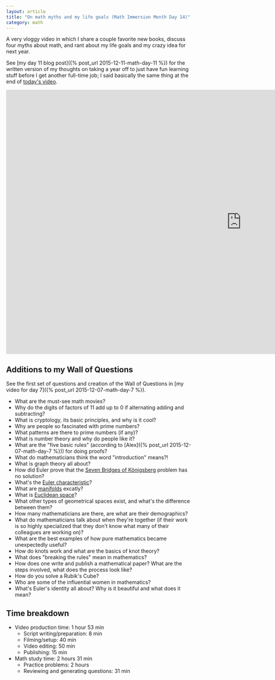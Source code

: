 ```yaml
---
layout: article
title: "On math myths and my life goals (Math Immersion Month Day 14)"
category: math
---
```


A very vloggy video in which I share a couple favorite new books, discuss four myths about math, and rant about my life goals and my crazy idea for next year.

See [my day 11 blog post]({% post_url 2015-12-11-math-day-11 %}) for the written version of my thoughts on taking a year off to just have fun learning stuff before I get another full-time job; I said basically the same thing at the end of [today's video](https://www.youtube.com/watch?v=3RHMKy4V6pw).

<iframe width="1280" height="720" src="https://www.youtube.com/embed/3RHMKy4V6pw" frameborder="0" allowfullscreen></iframe>

## Additions to my Wall of Questions
See the first set of questions and creation of the Wall of Questions in [my video for day 7]({% post_url 2015-12-07-math-day-7 %}).

- What are the must-see math movies?
- Why do the digits of factors of 11 add up to 0 if alternating adding and subtracting?
- What is cryptology, its basic principles, and why is it cool?
- Why are people so fascinated with prime numbers?
- What patterns are there to prime numbers (if any)?
- What is number theory and why do people like it?
- What are the "five basic rules" (according to [Alex]({% post_url 2015-12-07-math-day-7 %})) for doing proofs?
- What do mathematicians think the word "introduction" means?!
- What is graph theory all about?
- How did Euler prove that the [Seven Bridges of Königsberg](https://en.wikipedia.org/wiki/Seven_Bridges_of_K%C3%B6nigsberg) problem has no solution?
- What's the [Euler characteristic](https://en.wikipedia.org/wiki/Euler_characteristic)?
- What are [manifolds](https://en.wikipedia.org/wiki/Manifold) excatly?
- What is [Euclidean space](https://en.wikipedia.org/wiki/Euclidean_space)?
- What other types of geometrical spaces exist, and what's the difference between them?
- How many mathematicians are there, are what are their demographics?
- What do mathematicians talk about when they're together (if their work is so highly specialized that they don't know what many of their colleagues are working on)?
- What are the best examples of how pure mathematics became unexpectedly useful?
- How do knots work and what are the basics of knot theory?
- What does "breaking the rules" mean in mathematics?
- How does one write and publish a mathematical paper? What are the steps involved, what does the process look like?
- How do you solve a Rubik's Cube?
- Who are some of the influential women in mathematics?
- What's Euler's identity all about? Why is it beautiful and what does it mean?

## Time breakdown
- Video production time: 1 hour 53 min
  - Script writing/preparation: 8 min
  - Filming/setup: 40 min
  - Video editing: 50 min
  - Publishing: 15 min
- Math study time: 2 hours 31 min
  - Practice problems: 2 hours
  - Reviewing and generating questions: 31 min